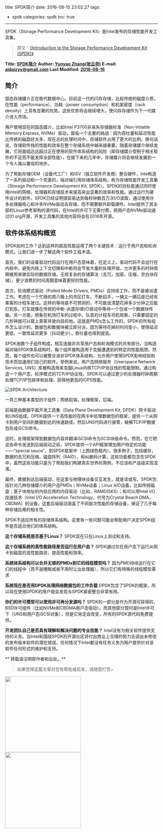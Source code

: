 title: SPDK简介
date: 2016-08-15 23:02:27
tags:
- spdk
categories: spdk
toc: true
---

SPDK（Storage Performance Development Kit）是Intel发布的存储性能开发工具集。
> 原文：[《Introduction to the Storage Performance Development Kit (SPDK)》](https://software.intel.com/en-us/articles/introduction-to-the-storage-performance-development-kit-spdk)

<!--more-->
**Title: [SPDK简介](https://aidaizyy.github.io/spdk)**
**Author: [Yunyao Zhang(张云尧)](http://aidaizyy.github.io)**
**E-mail: <aidaizyy@gmail.com>**
**Last Modified: [2016-08-16](http://aidaizyy.github.io)**


## 简介
固态存储媒介正在取代数据中心。目前这一代的闪存存储，比起传统的磁盘介质，在性能（performance）、功耗（power consumption）和机架密度（rack density）上具有显著的优势。这些优势将会继续增大，使闪存存储作为下一代媒介进入市场。

用户使用现在的固态媒介，比如Intel P3700非易失存储器标准（Non-Volatile Memory Express, NVMe）驱动，面临一个主要的挑战：因为吞吐量和延迟性能比传统的磁盘好太多，现在总的处理时间中，存储软件占用了更大的比例。换句话说，存储软件栈的性能和效率在整个存储系统中越来越重要。随着存储媒介继续发展，它将面临远远超过正在使用的软件体系结构的风险（即存储媒介受制于相关软件的不足而不能发挥全部性能），在接下来的几年中，存储媒介将会继续发展到一个令人难以置信的地步。

为了帮助存储OEM（设备代工厂）和ISV（独立软件开发商）整合硬件，Inte构造了一系列驱动和一个完善的，端对端引用存储体系结构，称为存储性能开发工具集（Storage Performance Development Kit, SPDK）。SPDK的目标是通过同时使用Intel的网络，处理器和存储技术来提高突出显著的效率和性能。通过运行为硬件设计的软件，SPDK已经证明很容易达到每秒钟数百万次I/O读取，通过使用许多处理器核心和许多NVMe驱动去存储，而不需要额外卸载硬件。Intel提供了其全部的Linux参考架构的源代码，在Intel的许可下无需付费，把用户态NVMe驱动通过01.org开源，开发工具集的其他内容将会在2016年开源。

## 软件体系结构概览
SPDK如何工作？达到这样的超高性能运用了两个关键技术：运行于用户态和轮询模式。让我们进一步了解这两个软件工程术语。

首先，我们的设备驱动代码运行在用户态意味着，在定义上，驱动代码不会运行在内核中。避免内核上下文切换和中断将会节省大量的处理开销，允许更多的时钟周期被用来做实际的数据存储。无视复杂的存储算法（去冗，加密，压缩，空白块存储），更少浪费的时间周期意味着更好的性能。

其次，轮询模式驱动（Polled Mode Drivers, PMDs）会持续工作，而不是被派遣工作。考虑在一个忙碌的周六晚上的市区打车，不断招手，一辆又一辆后座已经有乘客的计程车驶过。这样的等待是不可预测的，不可能说清楚花掉多少分钟之后能打到车。打车就像在传统的中断-派遣存储I/O驱动中等待一个包或一个数据块传输。另一方面，想象在机场打车的过程中，队首的计程车司机观察，只需要固定的几秒钟就可以载上乘客并驶向目的地。这就是PMDs怎么工作的，SPDK的所有组件怎么设计的。数据包和数据块被立即分派，因为等待花掉的时间变小，使得延迟更低，一致性延迟更多（抖动更少），吞吐量也得到提高。

SPDK由数个子组件构成，相互连接并共享用户态和轮询模式的共有部分。当构造端对端SPDK体系结构时，每个组件被构造用于克服遭遇到的特定的性能瓶颈。然而，每个组件也可以被整合进非SPDK体系结构，允许用户使用SPDK影响经验和技术而加速他们自己的软件。举例来说，用户态网络服务（Userspace Network Services, UNS）库被构造用来克服Linux内核TCP/IP协议栈的性能限制。通过构造一个用户态，轮序模式的TCP/IP协议栈，SPDK可以通过更少的处理器时钟周期处理TCP/IP包排序和处理，获得地更高的IOPS性能。

![SPDK Architecture](https://software.intel.com/sites/default/files/managed/a8/ff/introduction-to-the-storage-performance-development-kit-spdk-fig2.png)

一共三种基本类型的子组件：网络前端，处理框架，后端。

前端是由数据平面开发工具集（Data Plane Development Kit, DPDK）网卡驱动和UNS组成。DPDK提供一个高性能的在网卡中处理数据包的框架，提供一个从网卡到用户空间的数据到达的快速路径。然后UNS代码进行接管，破解TCP/IP数据包形成iSCSI命令。

这时，处理框架得到数据包内容并翻译iSCSI命令为SCSI块级命令。然而，在它把这些命令发送到后端驱动之前，SPDK提供一个API框架增加用户特定的功能——“special sauce”，到SPDK框架中（上图绿色框内）。很多例子，包括缓存，数据的去冗和压缩，磁盘阵列（RAID），和纠删码计算。这些功能都包含在SPDK中，虽然这些功能只是为了帮助我们构建真实世界的用例，不应该和产品级实现混淆。

最终，数据到达后端驱动，在这里与物理块设备交互发生，就是读或写。SPDK包括针对几种存储媒介的用户态PMDs；NVMe设备；Linux AIO设备，比如传统磁盘；基于块地址的内存应用的内存驱动（比如，RAMDISKS）；和可以用Intel I/O加速技术（Intel I/O Acceleration Technology，代号为Crystal Beach DMA，CBDMA）的设备。这套后端驱动涵盖了不同层次性能的存储设备，保证了几乎每种存储应用的相关性。

SPDK不适应所有的存储体系结构。这里有一些问题可能会帮助用户决定SPDK组件是否适合他们的体系结构。

**这个存储系统是否基于Linux？**
SPDK现在只在Linux上测试和支持。

**这个存储系统的高性能路径是否运行在用户态？**
SPDK通过仅在用户态下运行从网卡到磁盘的高性能路径，提高性能和效率。

**系统体系结构可以合并无锁的PMDs到它的线程模型吗？**
因为PMD持续运行在它们的线程中（而不是睡眠或者不用时让出处理器），所以它们有特殊的线程模型需求

**系统现在是否用DPDK处理网络数据包的工作负载**
DPDK包含了SPDK的框架，所以现在使用DPDK的用户就会发现与SPDK紧密整合非常有用。

**你们的许可模型可以使用非可再分发源吗？**
SPDK的一部分是作为开源可获得的，BSD许可组件（比如NVMe和CBDMA用户态驱动）。而其他部分暂时是Intel许可下（UNS和用户态iSCSI对象），但是它肯定会改变，所有的SPDK源代码免费提供。

**开发团队自己是否具有理解和解决问题的专业技能？**
Intel没有为相关软件提供支持的义务。当Intel和围绕SPDK的开源社区将付出商业上合理的努力去调出未修改的发布版本软件的潜在错误，任何情况下Intel都没有任务义务为用户提供针对该软件任何形式的维护和支持。

** 转载请注明原作者和出处。**
> 如果觉得这篇文章对您有帮助或启发，请随意打赏~
<p> <img src="http://7xivk7.com1.z0.glb.clouddn.com/paycode01.jpg" width = "250" align = "left" /> <img src="http://7xivk7.com1.z0.glb.clouddn.com/paycode02.jpg" width = "250" align = "left" /> </p>
